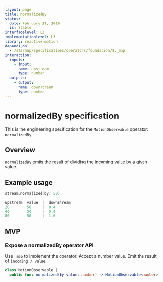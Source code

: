 ```yaml
---
layout: page
title: normalizedBy
status:
  date: February 21, 2016
  is: Stable
interfacelevel: L2
implementationlevel: L3
library: reactive-motion
depends_on:
  - /starmap/specifications/operators/foundation/$._map
interaction:
  inputs:
    - input:
      name: upstream
      type: number
  outputs:
    - output:
      name: downstream
      type: number
---
```


# normalizedBy specification

This is the engineering specification for the `MotionObservable` operator: `normalizedBy`.

## Overview

`normalizedBy` emits the result of dividing the incoming value by a given value.

## Example usage

```swift
stream.normalized(by: 50)

upstream  value  |  downstream
20        50     |  0.4
40        50     |  0.8
80        50     |  1.6
```

## MVP

### Expose a normalizedBy operator API

Use `_map` to implement the operator. Accept a number value. Emit the result of `incoming / value`.

```swift
class MotionObservable {
  public func normalized(by value: number) -> MotionObservable<number>
```
